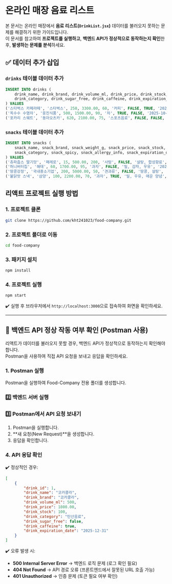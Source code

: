 # 온라인 매장 음료 리스트

본 문서는 온라인 매장에서 **음료 리스트(`DrinkList.jsx`)** 데이터를 불러오지 못하는 문제를 해결하기 위한 가이드입니다.  
이 문서를 참고하여 **프로젝트를 실행하고**, **백엔드 API가 정상적으로 동작하는지 확인**한 후, **발생하는 문제를 분석**하세요.


## ✅ 데이터 추가 삽입

### `drinks` 테이블 데이터 추가
```sql
INSERT INTO drinks (
    drink_name, drink_brand, drink_volume_ml, drink_price, drink_stock, 
    drink_category, drink_sugar_free, drink_caffeine, drink_expiration_date
) VALUES
('스타벅스 카페라떼', '스타벅스', 250, 3300.00, 60, '커피', FALSE, TRUE, '2025-07-15'),
('옥수수 수염차', '웅진식품', 500, 1500.00, 90, '차', TRUE, FALSE, '2025-10-10'),
('포카리 스웨트', '동아오츠카', 620, 2100.00, 75, '스포츠음료', FALSE, FALSE, '2025-09-05');
```

### `snacks` 테이블 데이터 추가
```sql
INSERT INTO snacks (
    snack_name, snack_brand, snack_weight_g, snack_price, snack_stock, 
    snack_category, snack_spicy, snack_allergy_info, snack_expiration_date
) VALUES
('츄파춥스 딸기맛', '페레로', 15, 500.00, 200, '사탕', FALSE, '설탕, 합성향료', '2026-01-10'),
('허니버터칩', '해태', 60, 1700.00, 95, '과자', FALSE, '밀, 감자, 우유', '2025-10-05'),
('땅콩강정', '국내중소기업', 200, 5000.00, 50, '견과류', FALSE, '땅콩, 설탕', '2026-03-12'),
('불닭맛 스낵', '삼양', 100, 2200.00, 70, '과자', TRUE, '밀, 우유, 매운 양념', '2025-09-20');
```



## 리액트 프로젝트 실행 방법

### 1. 프로젝트 클론
```sh
git clone https://github.com/kht241023/food-company.git
```

### 2. 프로젝트 폴더로 이동
```sh
cd food-company
```

### 3. 패키지 설치
```sh
npm install
```

### 4. 프로젝트 실행
```sh
npm start
```

✔️ 실행 후 브라우저에서 `http://localhost:3000`으로 접속하여 화면을 확인하세요.

---

## 🔎 백엔드 API 정상 작동 여부 확인 (Postman 사용)

리액트가 데이터를 불러오지 못할 경우, 백엔드 API가 정상적으로 동작하는지 확인해야 합니다.  
Postman을 사용하여 직접 API 요청을 보내고 응답을 확인하세요.

### 1. Postman 실행
Postman을 실행하여 Food-Company 전용 폴더를 생성합니다.

### 2️⃣ 백엔드 서버 실행

### 3️⃣ Postman에서 API 요청 보내기

1. Postman을 실행합니다.
2. **새 요청(New Request)**을 생성합니다.
3. 응답을 확인합니다.

### 4. API 응답 확인
✔️ 정상적인 경우:
```json
[
    {
        "drink_id": 1,
        "drink_name": "코카콜라",
        "drink_brand": "코카콜라",
        "drink_volume_ml": 500,
        "drink_price": 1800.00,
        "drink_stock": 100,
        "drink_category": "탄산음료",
        "drink_sugar_free": false,
        "drink_caffeine": true,
        "drink_expiration_date": "2025-12-31"
    }
]
```
✔️ 오류 발생 시:
- **500 Internal Server Error** → 백엔드 로직 문제 (로그 확인 필요)
- **404 Not Found** → API 경로 오류 (프론트엔드에서 잘못된 URL 호출 가능)
- **401 Unauthorized** → 인증 문제 (토큰 필요 여부 확인)
